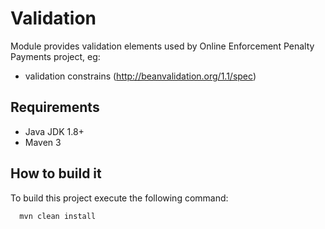 Validation
==========

Module provides validation elements used by Online Enforcement Penalty Payments project, eg:

 * validation constrains (http://beanvalidation.org/1.1/spec)

## Requirements

 * Java JDK 1.8+
 * Maven 3

## How to build it

To build this project execute the following command:

```bash
  mvn clean install
```
